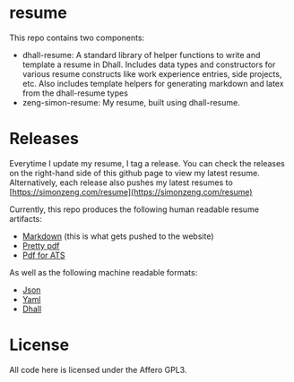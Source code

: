 # resume

This repo contains two components:

- dhall-resume: A standard library of helper functions to write and template a 
  resume in Dhall. Includes data types and constructors for various resume 
  constructs like work experience entries, side projects, etc. Also includes 
  template helpers for generating markdown and latex from the dhall-resume types
- zeng-simon-resume: My resume, built using dhall-resume.

# Releases

Everytime I update my resume, I tag a release. You can check the releases on the 
right-hand side of this github page to view my latest resume. Alternatively, 
each release also pushes my latest resumes to 
[https://simonzeng.com/resume](https://simonzeng.com/resume)

Currently, this repo produces the following human readable resume artifacts:

- [Markdown](https://simonzeng.com/resume/Zeng_Simon_Resume.md) (this is what 
  gets pushed to the website)
- [Pretty pdf](https://simonzeng.com/resume/Zeng_Simon_Resume.pdf)
- [Pdf for ATS](https://simonzeng.com/resume/Zeng_Simon_Resume.minimal.pdf)

As well as the following machine readable formats:

- [Json](https://simonzeng.com/resume/Zeng_Simon_Resume.json)
- [Yaml](https://simonzeng.com/resume/Zeng_Simon_Resume.yaml)
- [Dhall](https://simonzeng.com/resume/Zeng_Simon_Resume.dhall)

# License

All code here is licensed under the Affero GPL3.
